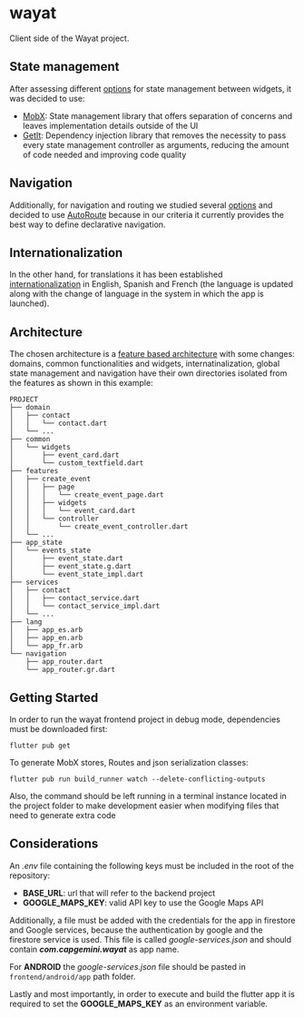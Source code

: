 # wayat

Client side of the Wayat project.

## State management
After assessing different [options](https://docs.flutter.dev/development/data-and-backend/state-mgmt/options) for state management between widgets, it was decided to use:
* [MobX](https://mobx.netlify.app/getting-started/): State management library that offers separation of concerns and leaves implementation details outside of the UI
* [GetIt](https://pub.dev/packages/get_it): Dependency injection library that removes the necessity to pass every state management controller as arguments, reducing the amount of code needed and improving code quality

## Navigation
Additionally, for navigation and routing we studied several [options](https://docs.flutter.dev/development/ui/navigation) and decided to use [AutoRoute](https://pub.dev/packages/auto_route) because in our criteria it currently provides the best way to define declarative navigation. 

## Internationalization
In the other hand, for translations it has been established [internationalization](https://docs.flutter.dev/development/accessibility-and-localization/internationalization) in English, Spanish and French (the language is updated along with the change of language in the system in which the app is launched).

## Architecture

The chosen architecture is a [feature based architecture](https://medium.com/ruangguru/an-introduction-to-flutter-clean-architecture-ae00154001b0) with some changes: domains, common functionalities and widgets, internatinalization, global state management and navigation have their own directories isolated from the features as shown in this example:

~~~
PROJECT
├── domain
│   ├── contact
│   │   └── contact.dart
│   └── ...
├── common
│   └── widgets
│       ├── event_card.dart
│       └── custom_textfield.dart
├── features
│   ├── create_event
│   │   ├── page
│   │   │   └── create_event_page.dart
│   │   ├── widgets
│   │   │   └── event_card.dart
│   │   └── controller
│   │       └── create_event_controller.dart
│   └── ...
├── app_state
│   └── events_state
│       ├── event_state.dart
│       ├── event_state.g.dart
│       └── event_state_impl.dart
├── services
│   ├── contact
│   │   ├── contact_service.dart
│   │   └── contact_service_impl.dart
│   └── ...
├── lang
│   ├── app_es.arb
│   ├── app_en.arb
│   └── app_fr.arb
└── navigation
    ├── app_router.dart
    └── app_router.gr.dart
~~~

## Getting Started

In order to run the wayat frontend project in debug mode, dependencies must be downloaded first:

~~~
flutter pub get
~~~

To generate MobX stores, Routes and json serialization classes:

~~~
flutter pub run build_runner watch --delete-conflicting-outputs
~~~
Also, the command should be left running in a terminal instance located in the project folder to make development easier when modifying files that need to generate extra code

## Considerations

An *.env* file containing the following keys must be included in the root of the repository:
* **BASE_URL**: url that will refer to the backend project
* **GOOGLE_MAPS_KEY**: valid API key to use the Google Maps API

Additionally, a file must be added with the credentials for the app in firestore and Google services, because the authentication by google and the firestore service is used. This file is called *google-services.json* and should contain ***com.capgemini.wayat*** as app name. 

For **ANDROID** the *google-services.json* file should be pasted in ```frontend/android/app``` path folder.

Lastly and most importantly, in order to execute and build the flutter app it is required to set the **GOOGLE_MAPS_KEY** as an environment variable.
